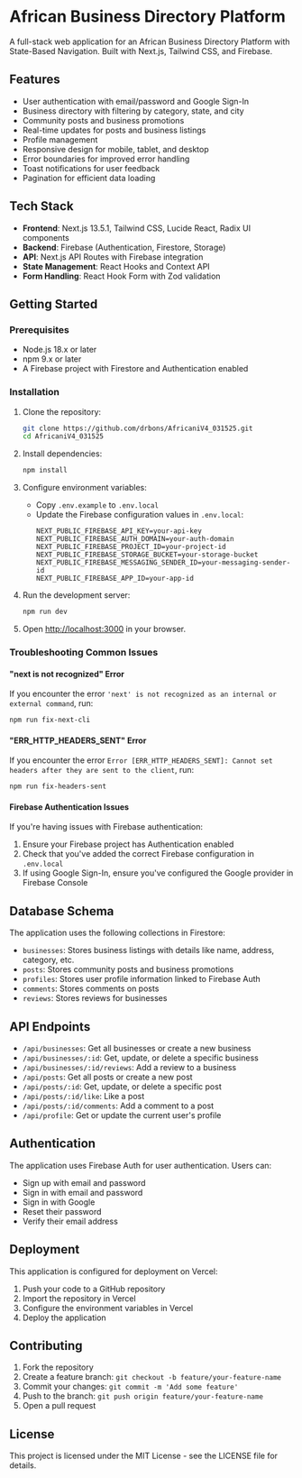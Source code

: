 # African Business Directory Platform

A full-stack web application for an African Business Directory Platform with State-Based Navigation. Built with Next.js, Tailwind CSS, and Firebase.

## Features

- User authentication with email/password and Google Sign-In
- Business directory with filtering by category, state, and city
- Community posts and business promotions
- Real-time updates for posts and business listings
- Profile management
- Responsive design for mobile, tablet, and desktop
- Error boundaries for improved error handling
- Toast notifications for user feedback
- Pagination for efficient data loading

## Tech Stack

- **Frontend**: Next.js 13.5.1, Tailwind CSS, Lucide React, Radix UI components
- **Backend**: Firebase (Authentication, Firestore, Storage)
- **API**: Next.js API Routes with Firebase integration
- **State Management**: React Hooks and Context API
- **Form Handling**: React Hook Form with Zod validation

## Getting Started

### Prerequisites

- Node.js 18.x or later
- npm 9.x or later
- A Firebase project with Firestore and Authentication enabled

### Installation

1. Clone the repository:
   ```bash
   git clone https://github.com/drbons/AfricaniV4_031525.git
   cd AfricaniV4_031525
   ```

2. Install dependencies:
   ```bash
   npm install
   ```

3. Configure environment variables:
   - Copy `.env.example` to `.env.local`
   - Update the Firebase configuration values in `.env.local`:
     ```
     NEXT_PUBLIC_FIREBASE_API_KEY=your-api-key
     NEXT_PUBLIC_FIREBASE_AUTH_DOMAIN=your-auth-domain
     NEXT_PUBLIC_FIREBASE_PROJECT_ID=your-project-id
     NEXT_PUBLIC_FIREBASE_STORAGE_BUCKET=your-storage-bucket
     NEXT_PUBLIC_FIREBASE_MESSAGING_SENDER_ID=your-messaging-sender-id
     NEXT_PUBLIC_FIREBASE_APP_ID=your-app-id
     ```

4. Run the development server:
   ```bash
   npm run dev
   ```

5. Open [http://localhost:3000](http://localhost:3000) in your browser.

### Troubleshooting Common Issues

#### "next is not recognized" Error

If you encounter the error `'next' is not recognized as an internal or external command`, run:
```bash
npm run fix-next-cli
```

#### "ERR_HTTP_HEADERS_SENT" Error

If you encounter the error `Error [ERR_HTTP_HEADERS_SENT]: Cannot set headers after they are sent to the client`, run:
```bash
npm run fix-headers-sent
```

#### Firebase Authentication Issues

If you're having issues with Firebase authentication:
1. Ensure your Firebase project has Authentication enabled
2. Check that you've added the correct Firebase configuration in `.env.local`
3. If using Google Sign-In, ensure you've configured the Google provider in Firebase Console

## Database Schema

The application uses the following collections in Firestore:

- `businesses`: Stores business listings with details like name, address, category, etc.
- `posts`: Stores community posts and business promotions
- `profiles`: Stores user profile information linked to Firebase Auth
- `comments`: Stores comments on posts
- `reviews`: Stores reviews for businesses

## API Endpoints

- `/api/businesses`: Get all businesses or create a new business
- `/api/businesses/:id`: Get, update, or delete a specific business
- `/api/businesses/:id/reviews`: Add a review to a business
- `/api/posts`: Get all posts or create a new post
- `/api/posts/:id`: Get, update, or delete a specific post
- `/api/posts/:id/like`: Like a post
- `/api/posts/:id/comments`: Add a comment to a post
- `/api/profile`: Get or update the current user's profile

## Authentication

The application uses Firebase Auth for user authentication. Users can:
- Sign up with email and password
- Sign in with email and password
- Sign in with Google
- Reset their password
- Verify their email address

## Deployment

This application is configured for deployment on Vercel:

1. Push your code to a GitHub repository
2. Import the repository in Vercel
3. Configure the environment variables in Vercel
4. Deploy the application

## Contributing

1. Fork the repository
2. Create a feature branch: `git checkout -b feature/your-feature-name`
3. Commit your changes: `git commit -m 'Add some feature'`
4. Push to the branch: `git push origin feature/your-feature-name`
5. Open a pull request

## License

This project is licensed under the MIT License - see the LICENSE file for details.
